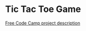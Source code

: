 # Tic Tac Toe Game
[Free Code Camp project description](https://www.freecodecamp.com/challenges/build-a-tic-tac-toe-game)

